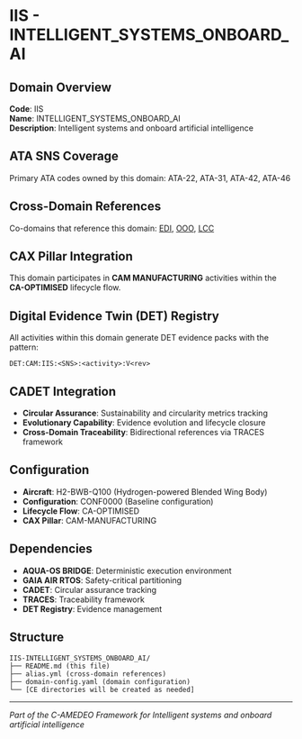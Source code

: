 # IIS - INTELLIGENT_SYSTEMS_ONBOARD_AI

## Domain Overview
**Code**: IIS  
**Name**: INTELLIGENT_SYSTEMS_ONBOARD_AI  
**Description**: Intelligent systems and onboard artificial intelligence

## ATA SNS Coverage
Primary ATA codes owned by this domain:
ATA-22, ATA-31, ATA-42, ATA-46

## Cross-Domain References
Co-domains that reference this domain:
[EDI](../EDI-*/), [OOO](../OOO-*/), [LCC](../LCC-*/)

## CAX Pillar Integration
This domain participates in **CAM MANUFACTURING** activities within the **CA-OPTIMISED** lifecycle flow.

## Digital Evidence Twin (DET) Registry
All activities within this domain generate DET evidence packs with the pattern:
```
DET:CAM:IIS:<SNS>:<activity>:V<rev>
```

## CADET Integration
- **Circular Assurance**: Sustainability and circularity metrics tracking
- **Evolutionary Capability**: Evidence evolution and lifecycle closure
- **Cross-Domain Traceability**: Bidirectional references via TRACES framework

## Configuration
- **Aircraft**: H2-BWB-Q100 (Hydrogen-powered Blended Wing Body)
- **Configuration**: CONF0000 (Baseline configuration)
- **Lifecycle Flow**: CA-OPTIMISED
- **CAX Pillar**: CAM-MANUFACTURING

## Dependencies
- **AQUA-OS BRIDGE**: Deterministic execution environment
- **GAIA AIR RTOS**: Safety-critical partitioning
- **CADET**: Circular assurance tracking
- **TRACES**: Traceability framework
- **DET Registry**: Evidence management

## Structure
```
IIS-INTELLIGENT_SYSTEMS_ONBOARD_AI/
├── README.md (this file)
├── alias.yml (cross-domain references)
├── domain-config.yaml (domain configuration)
└── [CE directories will be created as needed]
```

---
*Part of the C-AMEDEO Framework for Intelligent systems and onboard artificial intelligence*